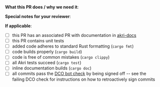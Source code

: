 <!--  Thank you for contributing to the Akri repo! Before submitting this PR, please make sure:
1. Read the Contributing Guide before submitting your PR: https://docs.akri.sh/community/contributing
2. Decide whether you need to add any labels to your PR, such as `same version` if the version should not be changed and your change will trigger the version check workflow. This will cause the workflow to automatically succeed: https://github.com/project-akri/akri/blob/main/.github/workflows/check-versioning.yml
3. If this PR closes another issue, add 'closes #<issue number>' somewhere in the PR summary. GitHub will automatically close that issue when this PR gets merged. Alternatively, adding 'refs #<issue number>' will not close the issue, but help provide the reviewer more context. -->

**What this PR does / why we need it**:

**Special notes for your reviewer**:

**If applicable**:
- [ ] this PR has an associated PR with documentation in [akri-docs](https://github.com/project-akri/akri-docs)
- [ ] this PR contains unit tests
- [ ] added code adheres to standard Rust formatting (`cargo fmt`)
- [ ] code builds properly (`cargo build`)
- [ ] code is free of common mistakes (`cargo clippy`)
- [ ] all Akri tests succeed (`cargo test`)
- [ ] inline documentation builds (`cargo doc`)
- [ ] all commits pass the [DCO bot check](https://probot.github.io/apps/dco/) by being signed off -- see the failing DCO check for instructions on how to retroactively sign commits